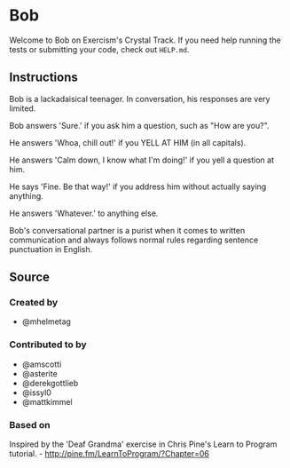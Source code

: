 # Bob

Welcome to Bob on Exercism's Crystal Track.
If you need help running the tests or submitting your code, check out `HELP.md`.

## Instructions

Bob is a lackadaisical teenager. In conversation, his responses are very limited.

Bob answers 'Sure.' if you ask him a question, such as "How are you?".

He answers 'Whoa, chill out!' if you YELL AT HIM (in all capitals).

He answers 'Calm down, I know what I'm doing!' if you yell a question at him.

He says 'Fine. Be that way!' if you address him without actually saying
anything.

He answers 'Whatever.' to anything else.

Bob's conversational partner is a purist when it comes to written communication and always follows normal rules regarding sentence punctuation in English.

## Source

### Created by

- @mhelmetag

### Contributed to by

- @amscotti
- @asterite
- @derekgottlieb
- @issyl0
- @mattkimmel

### Based on

Inspired by the 'Deaf Grandma' exercise in Chris Pine's Learn to Program tutorial. - http://pine.fm/LearnToProgram/?Chapter=06